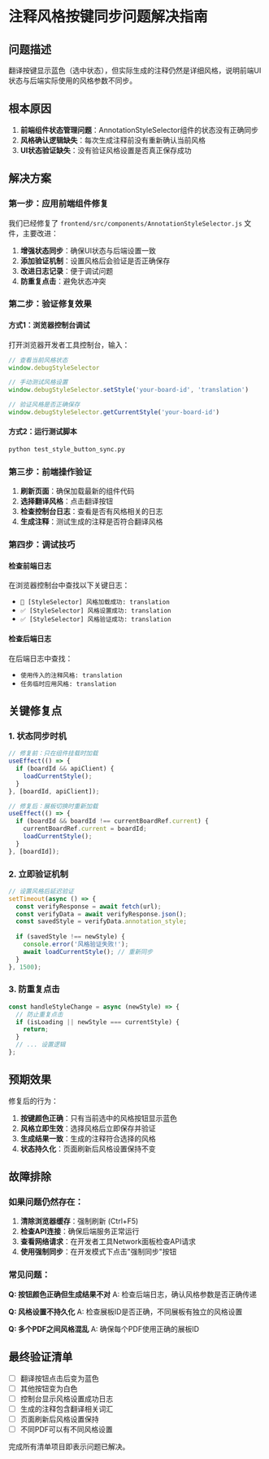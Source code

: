 # 注释风格按键同步问题解决指南

## 问题描述
翻译按键显示蓝色（选中状态），但实际生成的注释仍然是详细风格，说明前端UI状态与后端实际使用的风格参数不同步。

## 根本原因
1. **前端组件状态管理问题**：AnnotationStyleSelector组件的状态没有正确同步
2. **风格确认逻辑缺失**：每次生成注释前没有重新确认当前风格
3. **UI状态验证缺失**：没有验证风格设置是否真正保存成功

## 解决方案

### 第一步：应用前端组件修复
我们已经修复了 `frontend/src/components/AnnotationStyleSelector.js` 文件，主要改进：

1. **增强状态同步**：确保UI状态与后端设置一致
2. **添加验证机制**：设置风格后会验证是否正确保存
3. **改进日志记录**：便于调试问题
4. **防重复点击**：避免状态冲突

### 第二步：验证修复效果

#### 方式1：浏览器控制台调试
打开浏览器开发者工具控制台，输入：

```javascript
// 查看当前风格状态
window.debugStyleSelector

// 手动测试风格设置
window.debugStyleSelector.setStyle('your-board-id', 'translation')

// 验证风格是否正确保存
window.debugStyleSelector.getCurrentStyle('your-board-id')
```

#### 方式2：运行测试脚本
```bash
python test_style_button_sync.py
```

### 第三步：前端操作验证

1. **刷新页面**：确保加载最新的组件代码
2. **选择翻译风格**：点击翻译按钮
3. **检查控制台日志**：查看是否有风格相关的日志
4. **生成注释**：测试生成的注释是否符合翻译风格

### 第四步：调试技巧

#### 检查前端日志
在浏览器控制台中查找以下关键日志：
- `🎨 [StyleSelector] 风格加载成功: translation`
- `✅ [StyleSelector] 风格设置成功: translation`
- `✅ [StyleSelector] 风格验证成功: translation`

#### 检查后端日志
在后端日志中查找：
- `使用传入的注释风格: translation`
- `任务临时应用风格: translation`

## 关键修复点

### 1. 状态同步时机
```javascript
// 修复前：只在组件挂载时加载
useEffect(() => {
  if (boardId && apiClient) {
    loadCurrentStyle();
  }
}, [boardId, apiClient]);

// 修复后：展板切换时重新加载
useEffect(() => {
  if (boardId && boardId !== currentBoardRef.current) {
    currentBoardRef.current = boardId;
    loadCurrentStyle();
  }
}, [boardId]);
```

### 2. 立即验证机制
```javascript
// 设置风格后延迟验证
setTimeout(async () => {
  const verifyResponse = await fetch(url);
  const verifyData = await verifyResponse.json();
  const savedStyle = verifyData.annotation_style;
  
  if (savedStyle !== newStyle) {
    console.error('风格验证失败!');
    await loadCurrentStyle(); // 重新同步
  }
}, 1500);
```

### 3. 防重复点击
```javascript
const handleStyleChange = async (newStyle) => {
  // 防止重复点击
  if (isLoading || newStyle === currentStyle) {
    return;
  }
  // ... 设置逻辑
};
```

## 预期效果

修复后的行为：
1. **按键颜色正确**：只有当前选中的风格按钮显示蓝色
2. **风格立即生效**：选择风格后立即保存并验证
3. **生成结果一致**：生成的注释符合选择的风格
4. **状态持久化**：页面刷新后风格设置保持不变

## 故障排除

### 如果问题仍然存在：

1. **清除浏览器缓存**：强制刷新 (Ctrl+F5)
2. **检查API连接**：确保后端服务正常运行
3. **查看网络请求**：在开发者工具Network面板检查API请求
4. **使用强制同步**：在开发模式下点击"强制同步"按钮

### 常见问题：

**Q: 按钮颜色正确但生成结果不对**
A: 检查后端日志，确认风格参数是否正确传递

**Q: 风格设置不持久化**
A: 检查展板ID是否正确，不同展板有独立的风格设置

**Q: 多个PDF之间风格混乱**
A: 确保每个PDF使用正确的展板ID

## 最终验证清单

- [ ] 翻译按钮点击后变为蓝色
- [ ] 其他按钮变为白色
- [ ] 控制台显示风格设置成功日志
- [ ] 生成的注释包含翻译相关词汇
- [ ] 页面刷新后风格设置保持
- [ ] 不同PDF可以有不同风格设置

完成所有清单项目即表示问题已解决。 